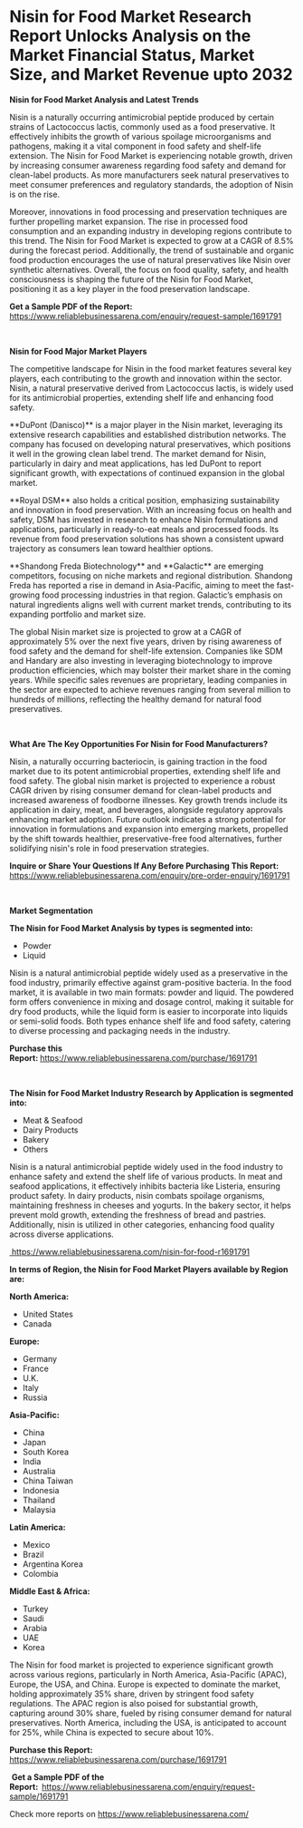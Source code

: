 <p><h1>Nisin for Food Market Research Report Unlocks Analysis on the Market Financial Status, Market Size, and Market Revenue upto 2032</h1></p><p><strong>Nisin for Food Market Analysis and Latest Trends</strong></p>
<p><p>Nisin is a naturally occurring antimicrobial peptide produced by certain strains of Lactococcus lactis, commonly used as a food preservative. It effectively inhibits the growth of various spoilage microorganisms and pathogens, making it a vital component in food safety and shelf-life extension. The Nisin for Food Market is experiencing notable growth, driven by increasing consumer awareness regarding food safety and demand for clean-label products. As more manufacturers seek natural preservatives to meet consumer preferences and regulatory standards, the adoption of Nisin is on the rise.</p><p>Moreover, innovations in food processing and preservation techniques are further propelling market expansion. The rise in processed food consumption and an expanding industry in developing regions contribute to this trend. The Nisin for Food Market is expected to grow at a CAGR of 8.5% during the forecast period. Additionally, the trend of sustainable and organic food production encourages the use of natural preservatives like Nisin over synthetic alternatives. Overall, the focus on food quality, safety, and health consciousness is shaping the future of the Nisin for Food Market, positioning it as a key player in the food preservation landscape.</p></p>
<p><strong>Get a Sample PDF of the Report:&nbsp;</strong> <a href="https://www.reliablebusinessarena.com/enquiry/request-sample/1691791?utm_campaign=3268&utm_medium=2&utm_source=Github&utm_content=ia&utm_term=27032025&utm_id=nisin-for-food">https://www.reliablebusinessarena.com/enquiry/request-sample/1691791</a></p>
<p>&nbsp;</p>
<p><strong>Nisin for Food Major Market Players</strong></p>
<p><p>The competitive landscape for Nisin in the food market features several key players, each contributing to the growth and innovation within the sector. Nisin, a natural preservative derived from Lactococcus lactis, is widely used for its antimicrobial properties, extending shelf life and enhancing food safety.</p><p>**DuPont (Danisco)** is a major player in the Nisin market, leveraging its extensive research capabilities and established distribution networks. The company has focused on developing natural preservatives, which positions it well in the growing clean label trend. The market demand for Nisin, particularly in dairy and meat applications, has led DuPont to report significant growth, with expectations of continued expansion in the global market.</p><p>**Royal DSM** also holds a critical position, emphasizing sustainability and innovation in food preservation. With an increasing focus on health and safety, DSM has invested in research to enhance Nisin formulations and applications, particularly in ready-to-eat meals and processed foods. Its revenue from food preservation solutions has shown a consistent upward trajectory as consumers lean toward healthier options.</p><p>**Shandong Freda Biotechnology** and **Galactic** are emerging competitors, focusing on niche markets and regional distribution. Shandong Freda has reported a rise in demand in Asia-Pacific, aiming to meet the fast-growing food processing industries in that region. Galactic’s emphasis on natural ingredients aligns well with current market trends, contributing to its expanding portfolio and market size.</p><p>The global Nisin market size is projected to grow at a CAGR of approximately 5% over the next five years, driven by rising awareness of food safety and the demand for shelf-life extension. Companies like SDM and Handary are also investing in leveraging biotechnology to improve production efficiencies, which may bolster their market share in the coming years. While specific sales revenues are proprietary, leading companies in the sector are expected to achieve revenues ranging from several million to hundreds of millions, reflecting the healthy demand for natural food preservatives.</p></p>
<p>&nbsp;</p>
<p><strong>What Are The Key Opportunities For Nisin for Food Manufacturers?</strong></p>
<p><p>Nisin, a naturally occurring bacteriocin, is gaining traction in the food market due to its potent antimicrobial properties, extending shelf life and food safety. The global nisin market is projected to experience a robust CAGR driven by rising consumer demand for clean-label products and increased awareness of foodborne illnesses. Key growth trends include its application in dairy, meat, and beverages, alongside regulatory approvals enhancing market adoption. Future outlook indicates a strong potential for innovation in formulations and expansion into emerging markets, propelled by the shift towards healthier, preservative-free food alternatives, further solidifying nisin's role in food preservation strategies.</p></p>
<p><strong>Inquire or Share Your Questions If Any Before Purchasing This Report:</strong> <a href="https://www.reliablebusinessarena.com/enquiry/pre-order-enquiry/1691791?utm_campaign=3268&utm_medium=2&utm_source=Github&utm_content=ia&utm_term=27032025&utm_id=nisin-for-food">https://www.reliablebusinessarena.com/enquiry/pre-order-enquiry/1691791</a></p>
<p>&nbsp;</p>
<p><strong>Market Segmentation</strong></p>
<p><strong>The Nisin for Food Market Analysis by types is segmented into:</strong></p>
<p><ul><li>Powder</li><li>Liquid</li></ul></p>
<p><p>Nisin is a natural antimicrobial peptide widely used as a preservative in the food industry, primarily effective against gram-positive bacteria. In the food market, it is available in two main formats: powder and liquid. The powdered form offers convenience in mixing and dosage control, making it suitable for dry food products, while the liquid form is easier to incorporate into liquids or semi-solid foods. Both types enhance shelf life and food safety, catering to diverse processing and packaging needs in the industry.</p></p>
<p><strong>Purchase this Report:&nbsp;</strong><a href="https://www.reliablebusinessarena.com/purchase/1691791?utm_campaign=3268&utm_medium=2&utm_source=Github&utm_content=ia&utm_term=27032025&utm_id=nisin-for-food">https://www.reliablebusinessarena.com/purchase/1691791</a></p>
<p>&nbsp;</p>
<p><strong>The Nisin for Food Market Industry Research by Application is segmented into:</strong></p>
<p><ul><li>Meat & Seafood</li><li>Dairy Products</li><li>Bakery</li><li>Others</li></ul></p>
<p><p>Nisin is a natural antimicrobial peptide widely used in the food industry to enhance safety and extend the shelf life of various products. In meat and seafood applications, it effectively inhibits bacteria like Listeria, ensuring product safety. In dairy products, nisin combats spoilage organisms, maintaining freshness in cheeses and yogurts. In the bakery sector, it helps prevent mold growth, extending the freshness of bread and pastries. Additionally, nisin is utilized in other categories, enhancing food quality across diverse applications.</p></p>
<p><a href="https://www.reliablebusinessarena.com/nisin-for-food-r1691791?utm_campaign=3268&utm_medium=2&utm_source=Github&utm_content=ia&utm_term=27032025&utm_id=nisin-for-food">&nbsp;https://www.reliablebusinessarena.com/nisin-for-food-r1691791</a></p>
<p><strong>In terms of Region, the Nisin for Food Market Players available by Region are:</strong></p>
<p>
    <p> <strong> North America: </strong>
        <ul>
            <li>United States</li>
            <li>Canada</li>
        </ul>
        </p> 
    <p> <strong> Europe: </strong>
        <ul>
            <li>Germany</li>
            <li>France</li>
            <li>U.K.</li>
            <li>Italy</li>
            <li>Russia</li>
        </ul>
        </p> 
    <p> <strong> Asia-Pacific: </strong>
        <ul>
            <li>China</li>
            <li>Japan</li>
            <li>South Korea</li>
            <li>India</li>
            <li>Australia</li>
            <li>China Taiwan</li>
            <li>Indonesia</li>
            <li>Thailand</li>
            <li>Malaysia</li>
        </ul>
        </p> 
    <p> <strong> Latin America: </strong>
        <ul>
            <li>Mexico</li>
            <li>Brazil</li>
            <li>Argentina Korea</li>
            <li>Colombia</li>
        </ul>
        </p> 
    <p> <strong> Middle East & Africa: </strong>
        <ul>
            <li>Turkey</li>
            <li>Saudi</li>
            <li>Arabia</li>
            <li>UAE</li>
            <li>Korea</li>
        </ul>
    </p>
    </p>
<p><p>The Nisin for food market is projected to experience significant growth across various regions, particularly in North America, Asia-Pacific (APAC), Europe, the USA, and China. Europe is expected to dominate the market, holding approximately 35% share, driven by stringent food safety regulations. The APAC region is also poised for substantial growth, capturing around 30% share, fueled by rising consumer demand for natural preservatives. North America, including the USA, is anticipated to account for 25%, while China is expected to secure about 10%.</p></p>
<p><strong>Purchase this Report: </strong><a href="https://www.reliablebusinessarena.com/purchase/1691791?utm_campaign=3268&utm_medium=2&utm_source=Github&utm_content=ia&utm_term=27032025&utm_id=nisin-for-food">https://www.reliablebusinessarena.com/purchase/1691791</a></p>
<p>&nbsp;<strong>Get a Sample PDF of the Report:&nbsp;&nbsp;</strong><a href="https://www.reliablebusinessarena.com/enquiry/request-sample/1691791?utm_campaign=3268&utm_medium=2&utm_source=Github&utm_content=ia&utm_term=27032025&utm_id=nisin-for-food">https://www.reliablebusinessarena.com/enquiry/request-sample/1691791</a></p>
<p><strong></strong></p>
<p>Check more reports on <a href="https://www.reliablebusinessarena.com/?utm_campaign=3268&utm_medium=2&utm_source=Github&utm_content=ia&utm_term=27032025&utm_id=nisin-for-food">https://www.reliablebusinessarena.com/</a></p>